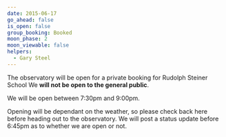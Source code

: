 ```yaml
---
date: 2015-06-17
go_ahead: false
is_open: false
group_booking: Booked
moon_phase: 2
moon_viewable: false
helpers:
  - Gary Steel
---
```

The observatory will be open for a private booking for Rudolph Steiner School
We **will not be open to the general public**.

We will be open between 7:30pm and 9:00pm.

Opening will be dependant on the weather, so please check back here before
heading out to the observatory. We will post a status update before 6:45pm as
to whether we are open or not.
